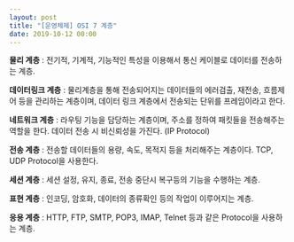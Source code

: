 ```yaml
---
layout: post
title: "[운영체제] OSI 7 계층"
date: 2019-10-12 00:00
---
```


**물리 계층** : 전기적, 기계적, 기능적인 특성을 이용해서 통신 케이블로 데이터를 전송하는 계층.

**데이터링크 계층** : 물리계층을 통해 전송되어지는 데이터들의 에러검출, 재전송, 흐름제어 등을 관리하는 계층이며, 데이터 링크 계층에서 전송되는 단위를 프레임이라고 한다.

**네트워크 계층** : 라우팅 기능을 담당하는 계층이며, 주소를 정하여 패킷들을 전송해주는 역할을 한다.
데이터 전송 시 비신뢰성을 가진다.  (IP Protocol)

**전송 계층** : 전송할 데이터들의 용량, 속도, 목적지 등을 처리해주는 계층이다. TCP, UDP Protocol을 사용한다.

**세션 계층** : 세션 설정, 유지, 종료, 전송 중단시 복구등의 기능을 수행하는 계층.

**표현 계층** : 인코딩, 암호화, 데이터의 종류확인 등의 작업이 이루어지는 계층.

**응용 계층** :  HTTP, FTP, SMTP, POP3, IMAP, Telnet 등과 같은 Protocol을 사용하는 계층.
